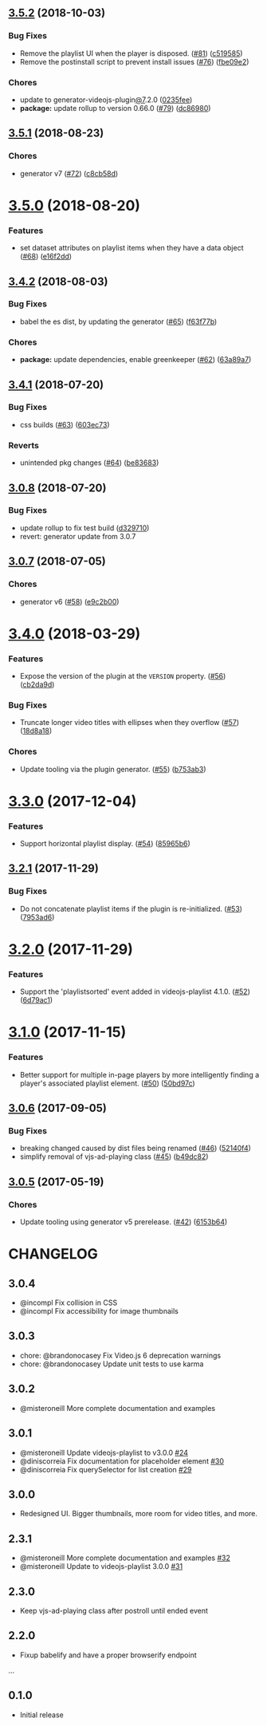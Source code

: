 <a name="3.5.2"></a>
## [3.5.2](https://github.com/brightcove/videojs-playlist-ui/compare/v3.5.1...v3.5.2) (2018-10-03)

### Bug Fixes

* Remove the playlist UI when the player is disposed. ([#81](https://github.com/brightcove/videojs-playlist-ui/issues/81)) ([c519585](https://github.com/brightcove/videojs-playlist-ui/commit/c519585))
* Remove the postinstall script to prevent install issues ([#76](https://github.com/brightcove/videojs-playlist-ui/issues/76)) ([fbe09e2](https://github.com/brightcove/videojs-playlist-ui/commit/fbe09e2))

### Chores

* update to generator-videojs-plugin[@7](https://github.com/7).2.0 ([0235fee](https://github.com/brightcove/videojs-playlist-ui/commit/0235fee))
* **package:** update rollup to version 0.66.0 ([#79](https://github.com/brightcove/videojs-playlist-ui/issues/79)) ([dc86980](https://github.com/brightcove/videojs-playlist-ui/commit/dc86980))

<a name="3.5.1"></a>
## [3.5.1](https://github.com/brightcove/videojs-playlist-ui/compare/v3.5.0...v3.5.1) (2018-08-23)

### Chores

* generator v7 ([#72](https://github.com/brightcove/videojs-playlist-ui/issues/72)) ([c8cb58d](https://github.com/brightcove/videojs-playlist-ui/commit/c8cb58d))

<a name="3.5.0"></a>
# [3.5.0](https://github.com/brightcove/videojs-playlist-ui/compare/v3.4.2...v3.5.0) (2018-08-20)

### Features

* set dataset attributes on playlist items when they have a data object ([#68](https://github.com/brightcove/videojs-playlist-ui/issues/68)) ([e16f2dd](https://github.com/brightcove/videojs-playlist-ui/commit/e16f2dd))

<a name="3.4.2"></a>
## [3.4.2](https://github.com/brightcove/videojs-playlist-ui/compare/v3.4.1...v3.4.2) (2018-08-03)

### Bug Fixes

* babel the es dist, by updating the generator ([#65](https://github.com/brightcove/videojs-playlist-ui/issues/65)) ([f63f77b](https://github.com/brightcove/videojs-playlist-ui/commit/f63f77b))

### Chores

* **package:** update dependencies, enable greenkeeper ([#62](https://github.com/brightcove/videojs-playlist-ui/issues/62)) ([63a89a7](https://github.com/brightcove/videojs-playlist-ui/commit/63a89a7))

<a name="3.4.1"></a>
## [3.4.1](https://github.com/brightcove/videojs-playlist-ui/compare/v3.0.7...v3.4.1) (2018-07-20)

### Bug Fixes

* css builds ([#63](https://github.com/brightcove/videojs-playlist-ui/issues/63)) ([603ec73](https://github.com/brightcove/videojs-playlist-ui/commit/603ec73))

### Reverts

* unintended pkg changes ([#64](https://github.com/brightcove/videojs-playlist-ui/issues/64)) ([be83683](https://github.com/brightcove/videojs-playlist-ui/commit/be83683))

<a name="3.0.8"></a>
## [3.0.8](https://github.com/brightcove/videojs-playlist-ui/compare/v3.0.6...v3.0.8) (2018-07-20)

### Bug Fixes

* update rollup to fix test build ([d329710](https://github.com/brightcove/videojs-playlist-ui/commit/d329710))
* revert: generator update from 3.0.7

<a name="3.0.7"></a>
## [3.0.7](https://github.com/brightcove/videojs-playlist-ui/compare/v3.4.0...v3.0.7) (2018-07-05)

### Chores

* generator v6 ([#58](https://github.com/brightcove/videojs-playlist-ui/issues/58)) ([e9c2b00](https://github.com/brightcove/videojs-playlist-ui/commit/e9c2b00))

<a name="3.4.0"></a>
# [3.4.0](https://github.com/brightcove/videojs-playlist-ui/compare/v3.3.0...v3.4.0) (2018-03-29)

### Features

* Expose the version of the plugin at the `VERSION` property. ([#56](https://github.com/brightcove/videojs-playlist-ui/issues/56)) ([cb2da9d](https://github.com/brightcove/videojs-playlist-ui/commit/cb2da9d))

### Bug Fixes

* Truncate longer video titles with ellipses when they overflow ([#57](https://github.com/brightcove/videojs-playlist-ui/issues/57)) ([18d8a18](https://github.com/brightcove/videojs-playlist-ui/commit/18d8a18))

### Chores

* Update tooling via the plugin generator. ([#55](https://github.com/brightcove/videojs-playlist-ui/issues/55)) ([b753ab3](https://github.com/brightcove/videojs-playlist-ui/commit/b753ab3))

<a name="3.3.0"></a>
# [3.3.0](https://github.com/brightcove/videojs-playlist-ui/compare/v3.2.1...v3.3.0) (2017-12-04)

### Features

* Support horizontal playlist display. ([#54](https://github.com/brightcove/videojs-playlist-ui/issues/54)) ([85965b6](https://github.com/brightcove/videojs-playlist-ui/commit/85965b6))

<a name="3.2.1"></a>
## [3.2.1](https://github.com/brightcove/videojs-playlist-ui/compare/v3.2.0...v3.2.1) (2017-11-29)

### Bug Fixes

* Do not concatenate playlist items if the plugin is re-initialized. ([#53](https://github.com/brightcove/videojs-playlist-ui/issues/53)) ([7953ad6](https://github.com/brightcove/videojs-playlist-ui/commit/7953ad6))

<a name="3.2.0"></a>
# [3.2.0](https://github.com/brightcove/videojs-playlist-ui/compare/v3.1.0...v3.2.0) (2017-11-29)

### Features

* Support the 'playlistsorted' event added in videojs-playlist 4.1.0. ([#52](https://github.com/brightcove/videojs-playlist-ui/issues/52)) ([6d79ac1](https://github.com/brightcove/videojs-playlist-ui/commit/6d79ac1))

<a name="3.1.0"></a>
# [3.1.0](https://github.com/brightcove/videojs-playlist-ui/compare/v3.0.6...v3.1.0) (2017-11-15)

### Features

* Better support for multiple in-page players by more intelligently finding a player's associated playlist element. ([#50](https://github.com/brightcove/videojs-playlist-ui/issues/50)) ([50bd97c](https://github.com/brightcove/videojs-playlist-ui/commit/50bd97c))

<a name="3.0.6"></a>
## [3.0.6](https://github.com/brightcove/videojs-playlist-ui/compare/v3.0.5...v3.0.6) (2017-09-05)

### Bug Fixes

* breaking changed caused by dist files being renamed ([#46](https://github.com/brightcove/videojs-playlist-ui/issues/46)) ([52140f4](https://github.com/brightcove/videojs-playlist-ui/commit/52140f4))
* simplify removal of vjs-ad-playing class ([#45](https://github.com/brightcove/videojs-playlist-ui/issues/45)) ([b49dc82](https://github.com/brightcove/videojs-playlist-ui/commit/b49dc82))

<a name="3.0.5"></a>
## [3.0.5](https://github.com/brightcove/videojs-playlist-ui/compare/v3.0.3...v3.0.5) (2017-05-19)

### Chores

* Update tooling using generator v5 prerelease. ([#42](https://github.com/brightcove/videojs-playlist-ui/issues/42)) ([6153b64](https://github.com/brightcove/videojs-playlist-ui/commit/6153b64))

# CHANGELOG

## 3.0.4

* @incompl Fix collision in CSS
* @incompl Fix accessibility for image thumbnails

## 3.0.3

* chore: @brandonocasey Fix Video.js 6 deprecation warnings
* chore: @brandonocasey Update unit tests to use karma

## 3.0.2

* @misteroneill More complete documentation and examples

## 3.0.1

* @misteroneill Update videojs-playlist to v3.0.0 [#24](https://github.com/brightcove/videojs-playlist-ui/pull/24)
* @diniscorreia Fix documentation for placeholder element [#30](https://github.com/brightcove/videojs-playlist-ui/pull/30)
* @diniscorreia Fix querySelector for list creation [#29](https://github.com/brightcove/videojs-playlist-ui/pull/29)

## 3.0.0

* Redesigned UI. Bigger thumbnails, more room for video titles, and more.

## 2.3.1

* @misteroneill More complete documentation and examples [#32](https://github.com/brightcove/videojs-playlist-ui/pull/32)
* @misteroneill Update to videojs-playlist 3.0.0 [#31](https://github.com/brightcove/videojs-playlist-ui/pull/31)

## 2.3.0

* Keep vjs-ad-playing class after postroll until ended event

## 2.2.0

* Fixup babelify and have a proper browserify endpoint

...

## 0.1.0

* Initial release
